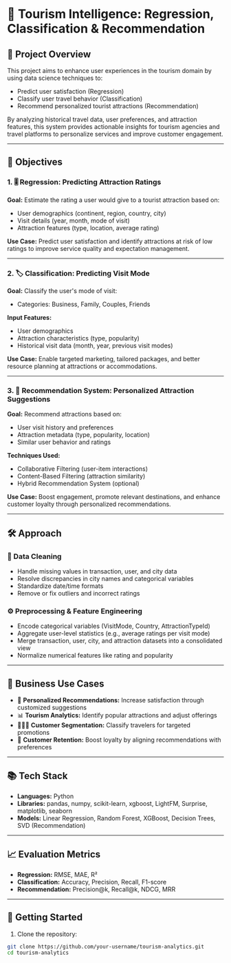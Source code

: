 # 🧳 Tourism Intelligence: Regression, Classification & Recommendation

## 📌 Project Overview

This project aims to enhance user experiences in the tourism domain by using data science techniques to:
- Predict user satisfaction (Regression)
- Classify user travel behavior (Classification)
- Recommend personalized tourist attractions (Recommendation)

By analyzing historical travel data, user preferences, and attraction features, this system provides actionable insights for tourism agencies and travel platforms to personalize services and improve customer engagement.

---

## 🎯 Objectives

### 1. 🎚 Regression: Predicting Attraction Ratings
**Goal:** Estimate the rating a user would give to a tourist attraction based on:
- User demographics (continent, region, country, city)
- Visit details (year, month, mode of visit)
- Attraction features (type, location, average rating)

**Use Case:** Predict user satisfaction and identify attractions at risk of low ratings to improve service quality and expectation management.

---

### 2. 🏷 Classification: Predicting Visit Mode
**Goal:** Classify the user's mode of visit:
- Categories: Business, Family, Couples, Friends

**Input Features:**
- User demographics
- Attraction characteristics (type, popularity)
- Historical visit data (month, year, previous visit modes)

**Use Case:** Enable targeted marketing, tailored packages, and better resource planning at attractions or accommodations.

---

### 3. 🤖 Recommendation System: Personalized Attraction Suggestions
**Goal:** Recommend attractions based on:
- User visit history and preferences
- Attraction metadata (type, popularity, location)
- Similar user behavior and ratings

**Techniques Used:**
- Collaborative Filtering (user-item interactions)
- Content-Based Filtering (attraction similarity)
- Hybrid Recommendation System (optional)

**Use Case:** Boost engagement, promote relevant destinations, and enhance customer loyalty through personalized recommendations.

---

## 🛠 Approach

### 🧹 Data Cleaning
- Handle missing values in transaction, user, and city data
- Resolve discrepancies in city names and categorical variables
- Standardize date/time formats
- Remove or fix outliers and incorrect ratings

### ⚙ Preprocessing & Feature Engineering
- Encode categorical variables (VisitMode, Country, AttractionTypeId)
- Aggregate user-level statistics (e.g., average ratings per visit mode)
- Merge transaction, user, city, and attraction datasets into a consolidated view
- Normalize numerical features like rating and popularity

---

## 💼 Business Use Cases

- 🎯 **Personalized Recommendations:** Increase satisfaction through customized suggestions
- 📊 **Tourism Analytics:** Identify popular attractions and adjust offerings
- 🧑‍🤝‍🧑 **Customer Segmentation:** Classify travelers for targeted promotions
- 🔁 **Customer Retention:** Boost loyalty by aligning recommendations with preferences

---

## 📚 Tech Stack

- **Languages:** Python
- **Libraries:** pandas, numpy, scikit-learn, xgboost, LightFM, Surprise, matplotlib, seaborn
- **Models:** Linear Regression, Random Forest, XGBoost, Decision Trees, SVD (Recommendation)

---

## 📈 Evaluation Metrics

- **Regression:** RMSE, MAE, R²
- **Classification:** Accuracy, Precision, Recall, F1-score
- **Recommendation:** Precision@k, Recall@k, NDCG, MRR

---

## 🚀 Getting Started

1. Clone the repository:
```bash
git clone https://github.com/your-username/tourism-analytics.git
cd tourism-analytics
